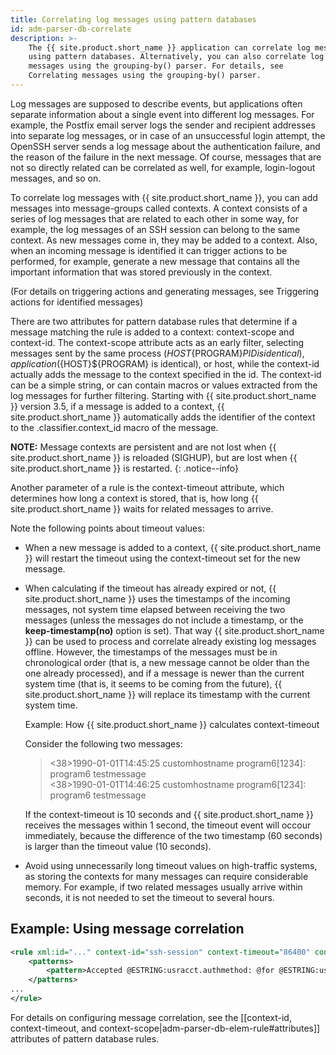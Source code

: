 ```yaml
---
title: Correlating log messages using pattern databases
id: adm-parser-db-correlate
description: >-
    The {{ site.product.short_name }} application can correlate log messages identified
    using pattern databases. Alternatively, you can also correlate log 
    messages using the grouping-by() parser. For details, see 
    Correlating messages using the grouping-by() parser.
---
```


Log messages are supposed to describe events, but applications often
separate information about a single event into different log messages.
For example, the Postfix email server logs the sender and recipient
addresses into separate log messages, or in case of an unsuccessful
login attempt, the OpenSSH server sends a log message about the
authentication failure, and the reason of the failure in the next
message. Of course, messages that are not so directly related can be
correlated as well, for example, login-logout messages, and so on.

To correlate log messages with {{ site.product.short_name }}, you can add messages into
message-groups called contexts. A context consists of a series of log
messages that are related to each other in some way, for example, the
log messages of an SSH session can belong to the same context. As new
messages come in, they may be added to a context. Also, when an incoming
message is identified it can trigger actions to be performed, for
example, generate a new message that contains all the important
information that was stored previously in the context.

(For details on triggering actions and generating messages, see
Triggering actions for identified messages)

There are two attributes for pattern database rules that determine if a
message matching the rule is added to a context: context-scope and
context-id. The context-scope attribute acts as an early filter,
selecting messages sent by the same process (${HOST}${PROGRAM}${PID}
is identical), application (${HOST}${PROGRAM} is identical), or host,
while the context-id actually adds the message to the context specified
in the id. The context-id can be a simple string, or can contain macros
or values extracted from the log messages for further filtering.
Starting with {{ site.product.short_name }} version 3.5, if a message is added to a
context, {{ site.product.short_name }} automatically adds the identifier of the context
to the .classifier.context\_id macro of the message.

**NOTE:** Message contexts are persistent and are not lost when {{ site.product.short_name }} is reloaded (SIGHUP), but are lost when {{ site.product.short_name }} is restarted.
{: .notice--info}

Another parameter of a rule is the context-timeout attribute, which
determines how long a context is stored, that is, how long {{ site.product.short_name }}
waits for related messages to arrive.

Note the following points about timeout values:

- When a new message is added to a context, {{ site.product.short_name }} will restart
    the timeout using the context-timeout set for the new message.

- When calculating if the timeout has already expired or not,
    {{ site.product.short_name }} uses the timestamps of the incoming messages, not
    system time elapsed between receiving the two messages (unless the
    messages do not include a timestamp, or the **keep-timestamp(no)**
    option is set). That way {{ site.product.short_name }} can be used to process and
    correlate already existing log messages offline. However, the
    timestamps of the messages must be in chronological order (that is,
    a new message cannot be older than the one already processed), and
    if a message is newer than the current system time (that is, it
    seems to be coming from the future), {{ site.product.short_name }} will replace its
    timestamp with the current system time.

    Example: How {{ site.product.short_name }} calculates context-timeout

    Consider the following two messages:

    ><38>1990-01-01T14:45:25 customhostname program6[1234]: program6 testmessage\
    ><38>1990-01-01T14:46:25 customhostname program6[1234]: program6 testmessage

    If the context-timeout is 10 seconds and {{ site.product.short_name }} receives the
    messages within 1 second, the timeout event will occour immediately,
    because the difference of the two timestamp (60 seconds) is larger
    than the timeout value (10 seconds).

- Avoid using unnecessarily long timeout values on high-traffic
    systems, as storing the contexts for many messages can require
    considerable memory. For example, if two related messages usually
    arrive within seconds, it is not needed to set the timeout to
    several hours.

## Example: Using message correlation

```xml
<rule xml:id="..." context-id="ssh-session" context-timeout="86400" context-scope="process">
    <patterns>
        <pattern>Accepted @ESTRING:usracct.authmethod: @for @ESTRING:usracct.username: @from @ESTRING:usracct.device: @port @ESTRING:: @@ANYSTRING:usracct.service@</pattern>
    </patterns>
...
</rule>
```

For details on configuring message correlation, see the
[[context-id, context-timeout, and context-scope|adm-parser-db-elem-rule#attributes]]
attributes of pattern database rules.
